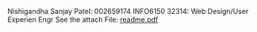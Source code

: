 Nishigandha Sanjay Patel: 002659174 INFO6150 32314: Web Design/User Experien Engr
See the attach File:
[readme.pdf](https://github.com/NishigandhaNEU/WebDesign_Assignments_002659174/files/10471684/readme.pdf)
